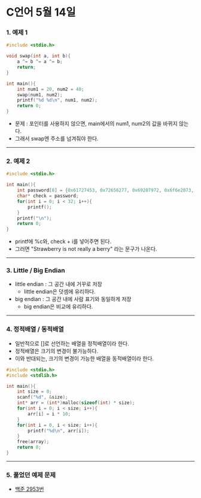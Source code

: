 # C언어 5월 14일

### 1. 예제 1
```C
#include <stdio.h>

void swap(int a, int b){
    a ^= b ^= a ^= b;
    return;
}

int main(){
    int num1 = 20, num2 = 40;
    swap(num1, num2);
    printf("%d %d\n", num1, num2);
    return 0;
}
```

- 문제 : 포인터를 사용하지 않으면, main에서의 num1, num2의 값을 바뀌지 않는다.
- 그래서 swap엔 주소를 넘겨줘야 한다.

---

### 2. 예제 2
```C
#include <stdio.h>

int main(){
    int password[8] = {0x61727453, 0x72656277, 0x69207972, 0x6f6e2073, 0x65722074, 0x796c6c61, 0x62206120, 0x79727265};
    char* check = password;
    for(int i = 0; i < 32; i++){
        printf();
    }
    printf("\n");
    return 0;
}
```

- printf에 %c와, check + i를 넣어주면 된다.
- 그러면 "Strawberry is not really a berry" 라는 문구가 나온다.

---

### 3. Little / Big Endian
- little endian : 그 공간 내에 거꾸로 저장
    - little endian은 덧셈에 유리하다.
- big endian : 그 공간 내에 사람 표기와 동일하게 저장
    - big endian은 비교에 유리하다.

---

### 4. 정적배열 / 동적배열
- 일반적으로 []로 선언하는 배열을 정적배열이라 한다.
- 정적배열은 크기의 변경이 불가능하다.
- 이와 반대되는, 크기의 변경이 가능한 배열을 동적배열이라 한다.

```C
#include <stdio.h>
#include <stdlib.h>

int main(){
    int size = 0;
    scanf("%d", &size);
    int* arr = (int*)malloc(sizeof(int) * size);
    for(int i = 0; i < size; i++){
        arr[i] = i * 10;
    }
    for(int i = 0, i < size; i++){
        printf("%d\n", arr[i]);
    }
    free(array);
    return 0;
}
```

---

### 5. 풀었던 예제 문제
- [백준 2953번](https://www.acmicpc.net/problem/2953)
